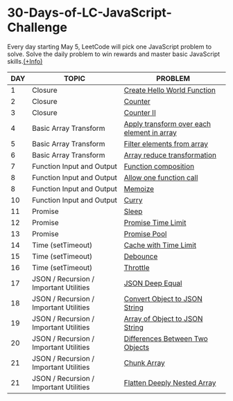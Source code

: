 # 30-Days-of-LC-JavaScript-Challenge

Every day starting May 5, LeetCode will pick one JavaScript problem to solve. Solve the daily problem to win rewards and master basic JavaScript skills.[(+Info)](https://leetcode.com/discuss/study-guide/3458761/Open-to-Registration!-30-Days-of-LC-JavaScript-Challenge)

| DAY | TOPIC | PROBLEM | 
| - | - | - |
| 1 | Closure | [Create Hello World Function](./Day%201/day1.js)
| 2 | Closure | [Counter](./Day%202/day2.js)
| 3 | Closure | [Counter II](./Day%203/day3.js)
| 4 | Basic Array Transform | [Apply transform over each element in array](./Day%204/day4.js)
| 5 | Basic Array Transform | [Filter elements from array](./Day%205/day5.js)
| 6 | Basic Array Transform | [Array reduce transformation](./Day%206/day6.js)
| 7 | Function Input and Output | [Function composition](./Day%207/day7.js)
| 8 | Function Input and Output | [Allow one function call](./Day%208/day8.js)
| 8 | Function Input and Output | [Memoize](./Day%209/day9.js)
| 10 | Function Input and Output | [Curry](./Day%2010/day10.js)
| 11 | Promise | [Sleep](./Day%2011/day11.js)
| 12 | Promise | [Promise Time Limit](./Day%2012/day12.js)
| 13 | Promise | [Promise Pool](./Day%2013/day13.js)
| 14 | Time (setTimeout) | [Cache with Time Limit](./Day%2014/day14.js)
| 15 | Time (setTimeout) | [Debounce](./Day%2015/day15.js)
| 16 | Time (setTimeout) | [Throttle](./Day%2016/day16.js)
| 17 | JSON / Recursion / Important Utilities | [JSON Deep Equal](./Day%2017/day17.js)
| 18 | JSON / Recursion / Important Utilities | [Convert Object to JSON String](./Day%2018/day18.js)
| 19 | JSON / Recursion / Important Utilities | [Array of Object to JSON String](./Day%2019/day19.js)
| 20 | JSON / Recursion / Important Utilities | [Differences Between Two Objects](./Day%2020/day20.js)
| 21 | JSON / Recursion / Important Utilities | [Chunk Array](./Day%2021/day21.js)
| 21 | JSON / Recursion / Important Utilities | [Flatten Deeply Nested Array](./Day%2022/day22.js)